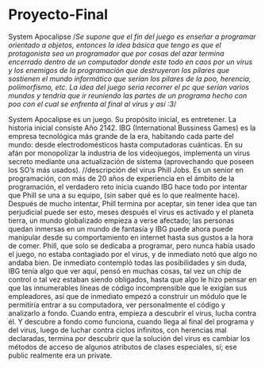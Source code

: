 # Proyecto-Final
System Apocalipse
/*Se supone que el fin del juego es enseñar a programar orientado a objetos, entonces la idea básica que tengo es que el protagonista sea un programador que por cosas del azar termina encerrado dentro de un computador donde este todo en caos por un virus y los enemigos de la programación que destruyeron los pilares que sostienen el mundo informático que serían los pilares de la poo, herencia, polimorfismo, etc.
La idea del juego seria recorrer el pc que serían varios mundos y tendría que ir reuniendo las partes de un programa hecho con poo con el cual se enfrenta al final al virus y así :3*/

System Apocalipse es un juego. Su propósito inicial, es entretener.
La historia inicial consiste 
Año 2142. IBG (International Bussiness Games) es la empresa tecnológica más grande de la era, habitando cada parte del mundo: desde electrodomésticos hasta computadoras cuánticas. En su afán por monopolizar la industria de los videojuegos, implementa un virus secreto mediante una actualización de sistema (aprovechando que poseen los SO’s  más usados).
//descripción del virus
Phill Jobs. Es un senior en programación, con más de 20 años de experiencia en el ámbito de la programación, el verdadero reto inicia cuando IBG hace todo por intentar que Phill se una a su equipo, (sin saber qué es lo que realmente hace). Después de mucho intentar, Phill termina por aceptar, sin tener idea que tan perjudicial puede ser esto, meses después el virus es activado y el planeta tierra, un mundo globalizado empieza a verse afectado; las personas quedan inmersas en un mundo de fantasía y IBG puede ahora puede manipular desde su comportamiento en internet hasta sus gustos a la hora de comer. Phill, que solo se dedicaba a programar, pero nunca había usado el juego, no estaba contagiado por el virus, y de inmediato notó que algo no andaba bien. 
De inmediato contempló todas las posibilidades y sin duda, IBG tenía algo que ver aquí, pensó en muchas cosas, tal vez un chip de control o tal vez estaban siendo obligados, hasta que algo le hizo pensar en que las innumerables líneas de código incomprensible que le exigían sus empleadores, así que de inmediato empezó a construir un módulo que le permitiría entrar a su computadora, ver personalmente el código y analizarlo a fondo. 
Cuando entra, empieza a descubrir el virus, lucha contra él. Y descubre a fondo como funciona, cuando llega al final del programa y del virus, luego de luchar contra ciclos infinitos, con herencias mal declaradas, termina por descubrir que la solución del virus es cambiar los métodos de acceso de algunos atributos de clases especiales, sí; ese public realmente era un private.

